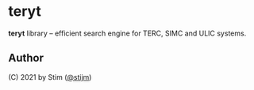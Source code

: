# teryt
**teryt** library – efficient search engine for TERC, SIMC and ULIC systems.

## Author
(C) 2021 by Stim ([@stijm](https://github.com/stijm))
